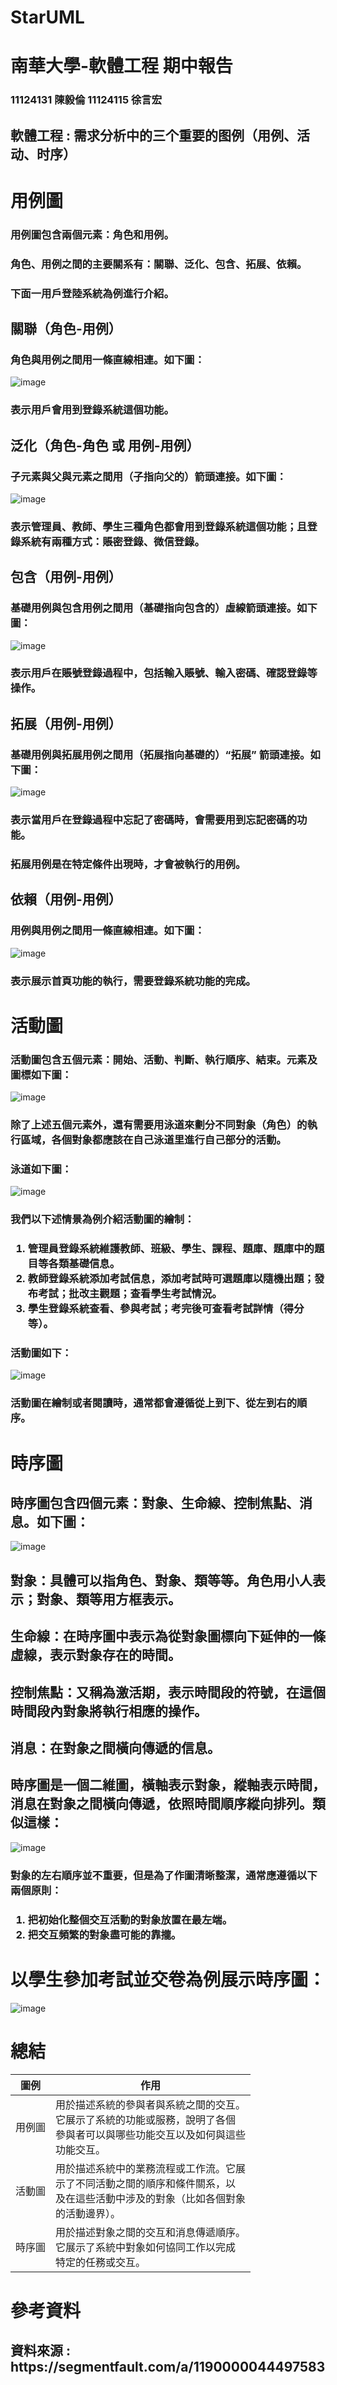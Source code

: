 # StarUML
# 南華大學-軟體工程 期中報告
<h3>11124131 陳毅倫 11124115 徐言宏<h3>
<h2>軟體工程 : 需求分析中的三个重要的图例（用例、活动、时序）</h2>

<h1> 用例圖</h1>
<h3>用例圖包含兩個元素：角色和用例。</h3>
  
<h3>角色、用例之間的主要關系有：關聯、泛化、包含、拓展、依賴。</h3>
  
<h3>下面一用戶登陸系統為例進行介紹。</h3>

<h2> 關聯（角色-用例）</h2>
<h3>角色與用例之間用一條直線相連。如下圖：</h3>

![image](https://github.com/Yuexiaisnothere/staruml_software/blob/main/1.png)

<h3>表示用戶會用到登錄系統這個功能。</h3>

<h2>泛化（角色-角色 或 用例-用例）</h2>
<h3>子元素與父與元素之間用（子指向父的）箭頭連接。如下圖：</h3>

![image](https://github.com/Yuexiaisnothere/staruml_software/blob/main/2.png)

<h3>表示管理員、教師、學生三種角色都會用到登錄系統這個功能；且登錄系統有兩種方式：賬密登錄、微信登錄。</h3>

<h2> 包含（用例-用例）</h2>
<h3>基礎用例與包含用例之間用（基礎指向包含的）虛線箭頭連接。如下圖：</h3>

![image](https://github.com/Yuexiaisnothere/staruml_software/blob/main/3.png)

<h3>表示用戶在賬號登錄過程中，包括輸入賬號、輸入密碼、確認登錄等操作。</h3>

<h2> 拓展（用例-用例）</h2>
<h3>基礎用例與拓展用例之間用（拓展指向基礎的）“拓展” 箭頭連接。如下圖：</h3>

![image](https://github.com/Yuexiaisnothere/staruml_software/blob/main/4.png)

<h3>表示當用戶在登錄過程中忘記了密碼時，會需要用到忘記密碼的功能。</h3>
<h3>拓展用例是在特定條件出現時，才會被執行的用例。</h3>

<h2> 依賴（用例-用例）</h2>
<h3>用例與用例之間用一條直線相連。如下圖：</h3>

![image](https://github.com/Yuexiaisnothere/staruml_software/blob/main/5.png)

<h3>表示展示首頁功能的執行，需要登錄系統功能的完成。</h3>

<h1>活動圖</h1>
<h3>活動圖包含五個元素：開始、活動、判斷、執行順序、結束。元素及圖標如下圖：</h3>

![image](https://github.com/Yuexiaisnothere/staruml_software/blob/main/6.png)

<h3>除了上述五個元素外，還有需要用泳道來劃分不同對象（角色）的執行區域，各個對象都應該在自己泳道里進行自己部分的活動。</h3>
<h3>泳道如下圖：</h3>

![image](https://github.com/Yuexiaisnothere/staruml_software/blob/main/7.png)

<h3>我們以下述情景為例介紹活動圖的繪制：<h3>

1. 管理員登錄系統維護教師、班級、學生、課程、題庫、題庫中的題目等各類基礎信息。
2. 教師登錄系統添加考試信息，添加考試時可選題庫以隨機出題；發布考試；批改主觀題；查看學生考試情況。
3. 學生登錄系統查看、參與考試；考完後可查看考試詳情（得分等）。
<h3>活動圖如下：</h3>

![image](https://github.com/Yuexiaisnothere/staruml_software/blob/main/8.png)

<h3>活動圖在繪制或者閱讀時，通常都會遵循從上到下、從左到右的順序。</h3>

<h1>時序圖</h1>

<h2>時序圖包含四個元素：對象、生命線、控制焦點、消息。如下圖：</h2>

![image](https://github.com/Yuexiaisnothere/staruml_software/blob/main/9.png)

<h2>對象：具體可以指角色、對象、類等等。角色用小人表示；對象、類等用方框表示。</h2>
<h2>生命線：在時序圖中表示為從對象圖標向下延伸的一條虛線，表示對象存在的時間。</h2>
<h2>控制焦點：又稱為激活期，表示時間段的符號，在這個時間段內對象將執行相應的操作。</h2>
<h2>消息：在對象之間橫向傳遞的信息。</h2>
<h2>時序圖是一個二維圖，橫軸表示對象，縱軸表示時間，消息在對象之間橫向傳遞，依照時間順序縱向排列。類似這樣：</h2>

![image](https://github.com/Yuexiaisnothere/staruml_software/blob/main/9.png)

<h3>對象的左右順序並不重要，但是為了作圖清晰整潔，通常應遵循以下兩個原則：<h3>

1. 把初始化整個交互活動的對象放置在最左端。 
2. 把交互頻繁的對象盡可能的靠攏。
<h1>以學生參加考試並交卷為例展示時序圖：</h1>

![image](https://github.com/Yuexiaisnothere/staruml_software/blob/main/10.png)

<h1>總結</h1>

| 圖例           | 作用           |
| -------------- | ------------- |
| 用例圖         | 用於描述系統的參與者與系統之間的交互。<br>它展示了系統的功能或服務，說明了各個<br>參與者可以與哪些功能交互以及如何與這些<br>功能交互。  |
| 活動圖         | 用於描述系統中的業務流程或工作流。它展<br>示了不同活動之間的順序和條件關系，以<br>及在這些活動中涉及的對象（比如各個對象<br>的活動邊界）。  |
| 時序圖         | 用於描述對象之間的交互和消息傳遞順序。<br>它展示了系統中對象如何協同工作以完成<br>特定的任務或交互。  |

<h1>參考資料</h1>
<h2>資料來源 : https://segmentfault.com/a/1190000044497583</h2>
